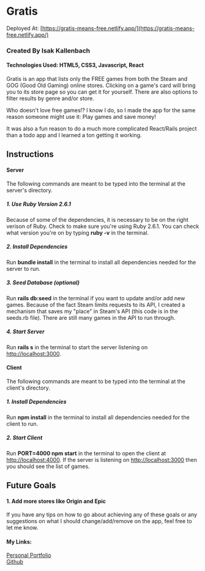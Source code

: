 # Gratis

Deployed At: [https://gratis-means-free.netlify.app/](https://gratis-means-free.netlify.app/)

### Created By Isak Kallenbach

#### Technologies Used: HTML5, CSS3, Javascript, React

Gratis is an app that lists only the FREE games from both the Steam and GOG (Good Old Gaming) online stores. Clicking on a game's card will bring you to its store page so you can get it for yourself. There are also options to filter results by genre and/or store.

Who doesn't love free games!? I know I do, so I made the app for the same reason someone might use it: Play games and save money!

It was also a fun reason to do a much more complicated React/Rails project than a todo app and I learned a ton getting it working.


## Instructions

#### Server

The following commands are meant to be typed into the terminal at the server's directory.

##### 1. Use Ruby Version 2.6.1

Because of some of the dependencies, it is necessary to be on the right verison of Ruby. Check to make sure you're using Ruby 2.6.1. You can check what version you're on by typing **ruby -v** in the terminal.

##### 2. Install Dependencies

Run **bundle install** in the terminal to install all dependencies needed for the server to run.

##### 3. Seed Database (optional)

Run **rails db:seed** in the terminal if you want to update and/or add new games. Because of the fact Steam limits requests to its API, I created a mechanism that saves my "place" in Steam's API (this code is in the seeds.rb file). There are still many games in the API to run through.

##### 4. Start Server

Run **rails s** in the terminal to start the server listening on [http://localhost:3000](http://localhost:3000).

#### Client

The following commands are meant to be typed into the terminal at the client's directory.

##### 1. Install Dependencies

Run **npm install** in the terminal to install all dependencies needed for the client to run.

##### 2. Start Client

Run **PORT=4000 npm start** in the terminal to open the client at [http://localhost:4000](http://localhost:4000). If the server is listening on [http://localhost:3000](http://localhost:3000) then you should see the list of games.

## Future Goals

#### 1. Add more stores like Origin and Epic

If you have any tips on how to go about achieving any of these goals or any suggestions on what I should change/add/remove on the app, feel free to let me know.
<br>

#### My Links:
[Personal Portfolio](https://kallenbach13.github.io/personal-portfolio-website/)
<br>
[Github](https://github.com/kallenbach13)